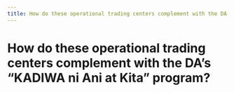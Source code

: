 ```yaml
---
title: How do these operational trading centers complement with the DA’s “KADIWA ni Ani at Kita” program?
---
```


# How do these operational trading centers complement with the DA’s “KADIWA ni Ani at Kita” program?
